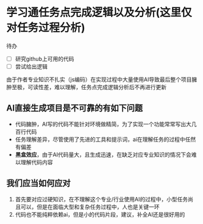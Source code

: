 # 学习通任务点完成逻辑以及分析(这里仅对任务过程分析)

待办

- [ ] 研究github上可用的代码
- [ ] 尝试给出逻辑

由于作者专业知识不扎实（js编码）在实现过程中大量使用AI导致最后整个项目臃肿至极，可读性差，难以理解，任务点完成逻辑分析后不再进行更新

## AI直接生成项目是不可靠的有如下问题

- 代码臃肿，AI写的代码不能针对环境做精简，为了实现一个功能常常写出大几百行代码
- 任务理解差异，尽管使用了先进的工具和提示词，ai在理解任务的过程中任然有偏差
- **黑盒效应**，由于AI代码量大，且生成迅速，在缺乏对应专业知识的情况下会难以理解代码内容

## 我们应当如何应对

1. 首先要对应过硬知识，在不理解这个专业/行业使用AI的过程中，小型任务尚且可以，但是在面临大型和复杂任务过程中，人也是关键一环
2. 代码也不能纯粹依赖ai，但是小的代码片段，建议，补全AI还是很好用的